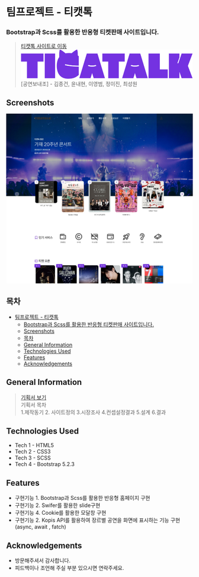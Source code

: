 # 팀프로젝트 - 티캣톡 
### Bootstrap과 Scss를 활용한 반응형 티켓판매 사이트입니다.     
> [티캣톡 사이트로 이동](https://ticatalk.vercel.app/)     
![grouplogo](/img/tkt-logo.svg)      
[공연보내조] - 김종건, 윤내현, 이영범, 정이진, 최성원     
## Screenshots
![](/img/teamproject1.jpg)     
## 목차
- [팀프로젝트 - 티캣톡](#팀프로젝트---티캣톡)
    - [Bootstrap과 Scss를 활용한 반응형 티켓판매 사이트입니다.](#bootstrap과-scss를-활용한-반응형-티켓판매-사이트입니다)
  - [Screenshots](#screenshots)
  - [목차](#목차)
  - [General Information](#general-information)
  - [Technologies Used](#technologies-used)
  - [Features](#features)
  - [Acknowledgements](#acknowledgements)
       
## General Information
> [기획서 보기]([/main/ticatalk-proposal.pdf](https://ejin1018.github.io/ticatalk/ticatalk-proposal.pdf))     
> 기획서 목차     
1.제작동기 2. 사이트정의 3.시장조사 4.컨셉설정결과 5.설계 6.결과     
## Technologies Used
- Tech 1 - HTML5
- Tech 2 - CSS3
- Tech 3 - SCSS
- Tech 4 - Bootstrap 5.2.3     
## Features
- 구현기능 1. Bootstrap과 Scss를 활용한 반응형 홈페이지 구현
- 구현기능 2. Swifer를 활용한 slide구현
- 구현기능 4. Cookie를 활용한 모달창 구현
- 구현기능 2. Kopis API를 활용하여 장르별 공연을 화면에 표시하는 기능 구현(async, await , fatch)     
## Acknowledgements
- 방문해주셔서 감사합니다.
- 피드백이나 조언해 주실 부분 있으시면 연락주세요.